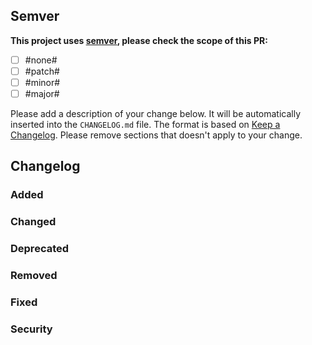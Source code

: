 ## Semver

**This project uses [semver](http://semver.org), please check the scope of this PR:**

- [ ] #none#
- [ ] #patch#
- [ ] #minor#
- [ ] #major#

Please add a description of your change below.
It will be automatically inserted into the `CHANGELOG.md` file.
The format is based on [Keep a Changelog](http://keepachangelog.com/en/1.0.0/).
Please remove sections that doesn't apply to your change.

## Changelog
### Added

### Changed

### Deprecated

### Removed

### Fixed

### Security
